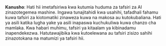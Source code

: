

**Kanusho**:
Hati hii imetafsiriwa kwa kutumia huduma za tafsiri za AI zinazotegemea mashine. Ingawa tunajitahidi kwa usahihi, tafadhali fahamu kuwa tafsiri za kiotomatiki zinaweza kuwa na makosa au kutokubaliana. Hati ya asili katika lugha yake ya asili inapaswa kuchukuliwa kuwa chanzo cha mamlaka. Kwa habari muhimu, tafsiri ya kitaalam ya kibinadamu inapendekezwa. Hatutawajibika kwa kutoelewana au tafsiri zisizo sahihi zinazotokana na matumizi ya tafsiri hii.